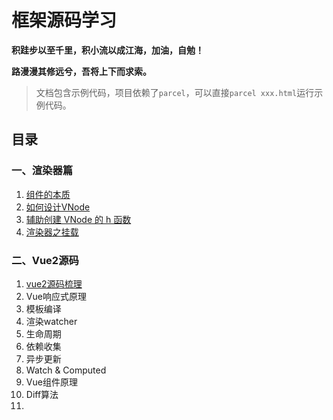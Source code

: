 # 框架源码学习

**积跬步以至千里，积小流以成江海，加油，自勉！**

**路漫漫其修远兮，吾将上下而求索。**

> 文档包含示例代码，项目依赖了`parcel`，可以直接`parcel xxx.html`运行示例代码。
## 目录
### 一、渲染器篇

1. [组件的本质](./src/render-explore/1.essence-of-component/README.md)
2. [如何设计VNode](./src/render-explore/2.design-vnode/README.md)
3. [辅助创建 VNode 的 h 函数](./src/render-explore/3.h-function/README.md)
4. [渲染器之挂载](./src/render-explore/4.mount/README.md)


### 二、Vue2源码
1. [vue2源码梳理](./my-vue2/readme.md)
2. Vue响应式原理
3. 模板编译
4. 渲染watcher
5. 生命周期
6. 依赖收集
7. 异步更新
8. Watch & Computed
9. Vue组件原理
10. Diff算法
11. 

